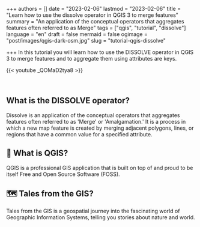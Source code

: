 +++
authors = []
date = "2023-02-06"
lastmod = "2023-02-06"
title = "Learn how to use the dissolve operator in QGIS 3 to merge features"
summary = "An application of the conceptual operators that aggregates features often referred to as Merge"
tags = ["qgis", "tutorial", "dissolve"]
language = "en"
draft = false
mermaid = false
ogimage = "post/images/qgis-dark-osm.jpg"
slug = "tutorial-qgis-dissolve"

+++
In this tutorial you will learn how to use the DISSOLVE operator in QGIS 3 to merge features and to aggregate them using attributes are keys.


{{< youtube _QOMaD2tya8 >}}

<br>

## What is the DISSOLVE operator?

Dissolve is an application of the conceptual operators that aggregates features often referred to as 'Merge' or 'Amalgamation.' It is a process in which a new map feature is created by merging adjacent polygons, lines, or regions that have a common value for a specified attribute.

## 🔴 What is QGIS?

QGIS is a professional GIS application that is built on top of and proud to be itself Free and Open Source Software (FOSS).

## 🗺️ Tales from the GIS?
Tales from the GIS is a geospatial journey into the fascinating world of Geographic Information Systems, telling you stories about nature and world.

